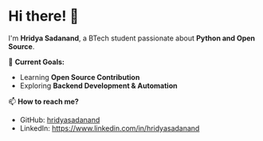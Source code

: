 # Hi there! 👋  
I'm **Hridya Sadanand**, a BTech student passionate about **Python and Open Source**.  

🚀 **Current Goals:**  
- Learning **Open Source Contribution**  
- Exploring **Backend Development & Automation**  

📫 **How to reach me?**  
- GitHub: [hridyasadanand](https://github.com/hridyasadanand)  
- LinkedIn: https://www.linkedin.com/in/hridyasadanand

